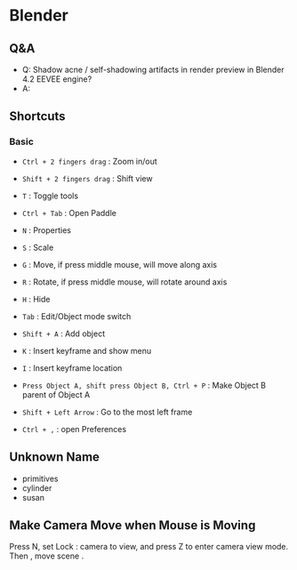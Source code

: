 # Blender

## Q&A
- Q: Shadow acne / self-shadowing artifacts in render preview in Blender 4.2 EEVEE engine?
- A: 



## Shortcuts

### Basic
- `Ctrl + 2 fingers drag` : Zoom in/out
- `Shift + 2 fingers drag` : Shift view
- `T` : Toggle tools
- `Ctrl + Tab` : Open Paddle
- `N` : Properties
- `S` : Scale
- `G` : Move, if press middle mouse, will move along axis
- `R` : Rotate, if press middle mouse, will rotate around axis
- `H` : Hide
- `Tab` : Edit/Object mode switch



- `Shift + A` : Add object
- `K` : Insert keyframe and show menu
- `I` : Insert keyframe location
- `Press Object A, shift press Object B, Ctrl + P` : Make Object B parent of Object A
- `Shift + Left Arrow` : Go to the most left frame
- `Ctrl + ,` : open Preferences

## Unknown Name
- primitives
- cylinder
- susan


## Make Camera Move when Mouse is Moving
Press N, set Lock : camera to view, and press Z to enter camera view mode. Then , move scene .


